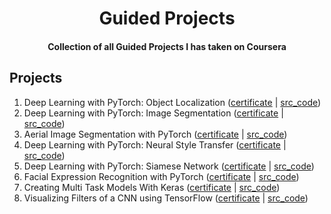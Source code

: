 <h1 align="center">Guided Projects</h1>
<h4 align="center">Collection of all Guided Projects I has taken on Coursera</h4>

## Projects

<ol type="1">
    <li>Deep Learning with PyTorch: Object Localization (<a href="https://coursera.org/share/69a1c85aede0fa6fc7ddc472c0a9018a">certificate</a> | <a href="https://nbviewer.org/github/QuanHNguyen232/Coursera-courses/blob/main/Guided-Project/Deep-Learning-with-PyTorch-Object-Localization.ipynb">src_code</a>)
    </li>
    <li>Deep Learning with PyTorch: Image Segmentation (<a href="https://coursera.org/share/0437c4cfdc823c2e7b2b1f92dc83da27">certificate</a> | <a href="https://nbviewer.org/github/QuanHNguyen232/Coursera-courses/blob/main/Guided-Project/Deep-Learning-with-PyTorch-ImageSegmentation.ipynb">src_code</a>)
    </li>
    <li>Aerial Image Segmentation with PyTorch (<a href="https://coursera.org/share/1564a35bcb8ba285638c61f8eb59f5b9">certificate</a> | <a href="https://nbviewer.org/github/QuanHNguyen232/Coursera-courses/blob/main/Guided-Project/Aerial-Image-Segmentation-with-PyTorch.ipynb">src_code</a>)
    </li>
    <li>Deep Learning with PyTorch: Neural Style Transfer (<a href="https://coursera.org/share/7599a1e8ef92ba83f1b1e93e63920e0d">certificate</a> | <a href="https://nbviewer.org/github/QuanHNguyen232/Coursera-courses/blob/main/Guided-Project/Deep-Learning-with-PyTorch-Neural-Style-Transfer.ipynb">src_code</a>)
    </li>
    <li>Deep Learning with PyTorch: Siamese Network (<a href="https://coursera.org/share/c605068c635aaceaea419e271da320ad">certificate</a> | <a href="https://nbviewer.org/github/QuanHNguyen232/Coursera-courses/blob/main/Guided-Project/Deep-Learning-with-PyTorch-Siamese-Network.ipynb">src_code</a>)
    </li>
    <li>Facial Expression Recognition with PyTorch (<a href="https://coursera.org/share/9573897c56479a619c49b9a9cb099c1b">certificate</a> | <a href="https://nbviewer.org/github/QuanHNguyen232/Coursera-courses/blob/main/Guided-Project/Facial-Expression-Recognition-with-PyTorch.ipynb">src_code</a>)
    </li>
    <li>Creating Multi Task Models With Keras (<a href="https://coursera.org/share/70196b0d68816de9c78f7f31c191a2b7">certificate</a> | <a href="https://nbviewer.org/github/QuanHNguyen232/Coursera-courses/blob/main/Guided-Project/Creating-Multi-Task-Models-With-Keras.ipynb">src_code</a>)
    </li>
    <li>Visualizing Filters of a CNN using TensorFlow (<a href="https://coursera.org/share/e942b071cf033d942b2ca2e4c30fd0ce">certificate</a> | <a href="https://nbviewer.org/github/QuanHNguyen232/Coursera-courses/blob/main/Guided-Project/Visualizing-Filters-of-a-CNN.ipynb">src_code</a>)
    </li>
</ol>